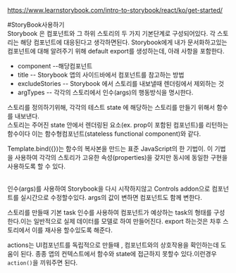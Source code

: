 https://www.learnstorybook.com/intro-to-storybook/react/ko/get-started/

#StoryBook사용하기
<br/>
Storybook 은 컴포넌트와 그 하위 스토리의 두 가지 기본단계로 구성되어있다. 각 스토리는 해당 컴포넌트에 대응된다고 생각하면된다. 
Storybook에게 내가 문서화하고있는 컴포넌트에 대해 알려주기 위해 default export를 생성하는데, 아래 사항을 포함한다.<br/>
* component --해당컴포넌트
* title -- Storybook 앱의 사이드바에서 컴포넌트를 참고하는 방법
* excludeStories -- Storybook 에서 스토리를 내보낼때 렌더링에서 제외하는 것
* argTypes -- 각각의 스토리에서 인수(args)의 행동방식을 명시한다.

스토리를 정의하기위해, 각각의 테스트 state 에 해당하는 스토리를 만들기 위해서 함수를 내보낸다.<br/>스토리는 주어진 state 안에서 렌더링된 요소(ex. prop이 포함된 컴포넌트)를 리턴하는 함수이다 이는 함수형컴포넌트(stateless functional component)와 같다.


Template.bind({})는 함수의 복사본을 만드는 표준 JavaScript의 한 기법이. 이 기법을 사용하여 각각의 스토리가 고유한 속성(properties)을 갖지만 동시에 동일한 구현을 사용하도록 할 수 있다.

<br/>
인수(args)를 사용하여 Storybook을 다시 시작하지않고 Controls addon으로 컴포넌트를 실시간으로 수정할수있다. args의 값이 변하면 컴포넌트도 함께 변한다. 

스토리를 만들때 기본 task 인수를 사용하여 컴포넌트가 예상하는 task의 형태를 구성한다.이는 일반적으로 실제 데이터를 모델로 하여 만들어진다. export 하는것은 차후 스토리에서 이를 재사용 할수있도록 해준다. 
<br/>

actions는 UI컴포넌트를 독립적으로 만들때 , 컴포넌트와의 상호작용을 확인하는데 도움이 된다. 종종 앱의 컨텍스트에서 함수와 state에 접근하지 못할수 있다.이런경우 `action()`을 끼워주면 된다. 

